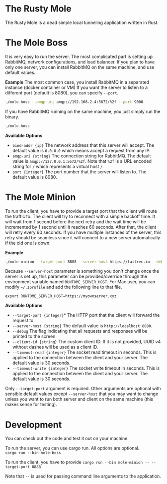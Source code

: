 
The Rusty Mole
===============

The Rusty Mole is a dead simple local tunneling application written in Rust.

The Mole Boss
=============
It is very easy to run the server. The most complicated part is setting up RabbitMQ, network configurations, and load balancer.
If you plan to have only one server, you can install RabbitMQ on the same machine, and use default values.

**Example**
The most common case, you install RabbitMQ in a separated instance (docker container or VM)
If you want the server to listen to a different port (default is 8080), you can specify `--port`.

```bash
./mole-boss --amqp-uri amqp://192.168.2.4:5672/%2f --port 9000
```
If you have RabbitMQ running on the same machine, you just simply run the binary.
```bash
./mole-boss
```

**Available Options**
- `bind-addr {ip}` The network address that this server will accept. The default value is `0.0.0.0` which means accept a request from any IP. 
- `amqp-uri {string}` The connection string for RabbitMQ. The default value is `amqp://127.0.0.1:5672/%2f`. Note that `%2f` is a URL encoded string for `/` which represents a virtual host `/`.
- `port {integer}` The port number that the server will listen to. The default value is 8080.


The Mole Minion
===============

To run the client, you have to provide a target port that the client will route the traffic to. 
The client will try to reconnect with a simple backoff time. It will wait from 1 second before the next retry
and the wait time will be incremented by 1 second until it reaches 60 seconds. After that, the client will retry
every 60 seconds. If you have multiple instances of the server, this retry should be seamless since it will connect
to a new server automatically if the old one is down.

**Example**
```bash
./mole-minion --target-port 8888 --server-host https://tailrec.io --debug
```

Because `--server-host` parameter is something you don't change once the server is set up, this parameter can be provided/override 
through the environment variable named `RUNTOME_SERVER_HOST`. 
For Mac user, you can modify `~/.zprofile` and add the following line to that file.  
```text
export RUNTOME_SERVER_HOST=https://myownserver.xyz
```

**Available Options**
- `--target-port {integer}`* The HTTP port that the client will forward the request to.
- `--server-host {string}` The default value is `http://localhost:8080`.  
- `--debug` The flag indicating that all requests and responses will be printed to the screen.
- `--client-id {string}` The custom client ID. If it is not provided, UUID v4 without dashes will be used as a client ID.
- `--timeout-read {integer}` The socket read timeout in seconds. This is applied to the connection between the client and your server. The default value is 30 seconds.
- `--timeout-write {integer}` The socket write timeout in seconds. This is applied to the connection between the client and your server. The default value is 30 seconds.

Only `--target-port` argument is required. Other arguments are optional with sensible default values except `--server-host`
that you may want to change unless you want to run both server and client on the same machine (this makes sense for testing).

Development
===========

You can check out the code and test it out on your machine.

To run the server, you can use cargo run. All options are optional.  
`cargo run --bin mole-boss`

To run the client, you have to provide 
`cargo run --bin mole-minion -- --target-port 8888`

Note that `--` is used for passing command line arguments to the application.

